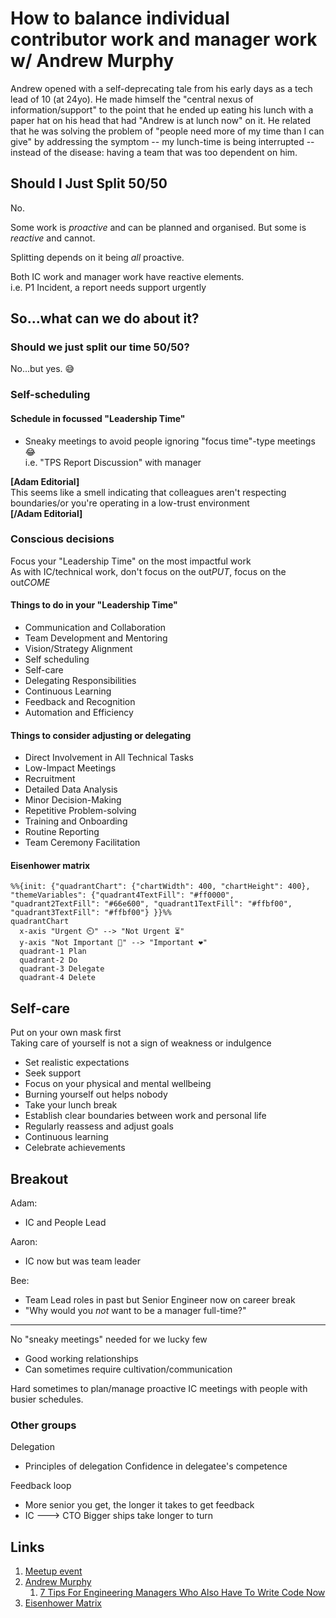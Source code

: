 # How to balance individual contributor work and manager work w/ Andrew Murphy

Andrew opened with a self-deprecating tale from his early days as a tech lead of 10 (at 24yo). He made himself the "central nexus of information/support" to the point that he ended up eating his lunch with a paper hat on his head that had "Andrew is at lunch now" on it. He related that he was solving the problem of "people need more of my time than I can give" by addressing the symptom -- my lunch-time is being interrupted -- instead of the disease: having a team that was too dependent on him.

## Should I Just Split 50/50

No.

Some work is *proactive* and can be planned and organised. 
But some is *reactive* and cannot.   

Splitting depends on it being *all* proactive.

Both IC work and manager work have reactive elements.  
 i.e. P1 Incident, a report needs support urgently

## So...what can we do about it?

### Should we just split our time 50/50?

No...but yes. 😅

### Self-scheduling

#### Schedule in focussed "Leadership Time"  
 - Sneaky meetings to avoid people ignoring "focus time"-type meetings 😂  
   i.e. "TPS Report Discussion" with manager   

 **\[Adam Editorial\]**  
This seems like a smell indicating that colleagues aren't respecting boundaries/or you're operating in a low-trust environment  
**\[/Adam Editorial\]**

### Conscious decisions
Focus your "Leadership Time" on the most impactful work  
As with IC/technical work, don't focus on the out*PUT*, focus on the out*COME*
   
#### Things to do in your "Leadership Time"
  - Communication and Collaboration
  - Team Development and Mentoring
  - Vision/Strategy Alignment
  - Self scheduling
  - Self-care
  - Delegating Responsibilities
  - Continuous Learning
  - Feedback and Recognition
  - Automation and Efficiency

#### Things to consider adjusting or delegating 
  - Direct Involvement in All Technical Tasks
  - Low-Impact Meetings
  - Recruitment
  - Detailed Data Analysis
  - Minor Decision-Making
  - Repetitive Problem-solving
  - Training and Onboarding
  - Routine Reporting
  - Team Ceremony Facilitation

#### Eisenhower matrix

```mermaid
%%{init: {"quadrantChart": {"chartWidth": 400, "chartHeight": 400}, "themeVariables": {"quadrant4TextFill": "#ff0000", "quadrant2TextFill": "#66e600", "quadrant1TextFill": "#ffbf00", "quadrant3TextFill": "#ffbf00"} }}%%
quadrantChart
  x-axis "Urgent ⏲️" --> "Not Urgent ⏳"
  y-axis "Not Important 🤷" --> "Important ❤"
  quadrant-1 Plan
  quadrant-2 Do
  quadrant-3 Delegate
  quadrant-4 Delete
```

## Self-care

Put on your own mask first  
Taking care of yourself is not a sign of weakness or indulgence  

 - Set realistic expectations
 - Seek support
 - Focus on your physical and mental wellbeing
 - Burning yourself out helps nobody
 - Take your lunch break
 - Establish clear boundaries between work and personal life
 - Regularly reassess and adjust goals
 - Continuous learning
 - Celebrate achievements

## Breakout

Adam:
  - IC and People Lead  

Aaron:  
  - IC now but was team leader   

Bee:  
  - Team Lead roles in past but Senior Engineer now on career break  
  - "Why would you *not* want to be a manager full-time?"  

---
No "sneaky meetings" needed for we lucky few  
 - Good working relationships
 - Can sometimes require cultivation/communication  

Hard sometimes to plan/manage proactive IC meetings with people with busier schedules.


### Other groups
Delegation
  - Principles of delegation
    Confidence in delegatee's competence

Feedback loop
  - More senior you get, the longer it takes to get feedback
  - IC ---> CTO
    Bigger ships take longer to turn

## Links

1. [Meetup event](https://www.meetup.com/tech-leader-chats/events/296808750/)  
1. [Andrew Murphy](https://www.linkedin.com/in/andrewamurphy/)  
   1. [7 Tips For Engineering Managers Who Also Have To Write Code Now](https://techleaderslaunchpad.com/blog/7-tips-for-engineering-managers-who-also-have-to-write-code-now)
1. [Eisenhower Matrix](https://www.productplan.com/glossary/eisenhower-matrix/)

